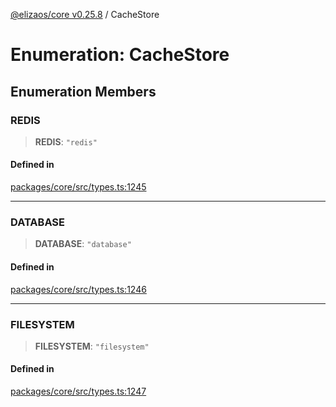 [@elizaos/core v0.25.8](../index.md) / CacheStore

# Enumeration: CacheStore

## Enumeration Members

### REDIS

> **REDIS**: `"redis"`

#### Defined in

[packages/core/src/types.ts:1245](https://github.com/elizaOS/eliza/blob/main/packages/core/src/types.ts#L1245)

***

### DATABASE

> **DATABASE**: `"database"`

#### Defined in

[packages/core/src/types.ts:1246](https://github.com/elizaOS/eliza/blob/main/packages/core/src/types.ts#L1246)

***

### FILESYSTEM

> **FILESYSTEM**: `"filesystem"`

#### Defined in

[packages/core/src/types.ts:1247](https://github.com/elizaOS/eliza/blob/main/packages/core/src/types.ts#L1247)
